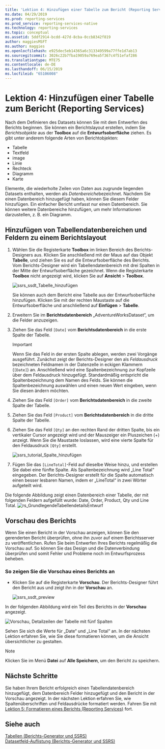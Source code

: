 ```yaml
---
title: 'Lektion 4: Hinzufügen einer Tabelle zum Bericht (Reporting Services) | Microsoft-Dokumentation'
ms.date: 04/29/2019
ms.prod: reporting-services
ms.prod_service: reporting-services-native
ms.technology: reporting-services
ms.topic: conceptual
ms.assetid: 5ddf2914-bcdd-427d-8cba-0ccb8342f819
author: maggiesMSFT
ms.author: maggies
ms.openlocfilehash: e925dec5eb14365a6c313349599a77ffe1d7ab13
ms.sourcegitcommit: 3026c22b7fba19059a769ea5f367c4f51efaf286
ms.translationtype: MTE75
ms.contentlocale: de-DE
ms.lasthandoff: 06/15/2019
ms.locfileid: "65106008"
---
```

# <a name="lesson-4-adding-a-table-to-the-report-reporting-services"></a>Lektion 4: Hinzufügen einer Tabelle zum Bericht (Reporting Services)

Nach dem Definieren des Datasets können Sie mit dem Entwerfen des Berichts beginnen. Sie können ein Berichtslayout erstellen, indem Sie *Berichtsobjekte* aus der **Toolbox** auf die **Entwurfsoberfläche** ziehen. Es gibt unter anderem folgende Arten von Berichtobjekten:

- Tabelle
- Textfeld
- image
- Linie
- Rechteck
- Diagramm
- Karte

Elemente, die wiederholte Zeilen von Daten aus zugrunde liegenden Datasets enthalten, werden als *Datenbereiche*bezeichnet. Nachdem Sie einen Datenbereich hinzugefügt haben, können Sie diesem Felder hinzufügen. Ein einfacher Bericht umfasst nur einen Datenbereich. Sie können weitere Datenbereiche hinzufügen, um mehr Informationen darzustellen, z. B. ein Diagramm.

## <a name="add-a-table-data-region-and-fields-to-a-report-layout"></a>Hinzufügen von Tabellendatenbereichen und Feldern zu einem Berichtslayout

1. Wählen Sie die Registerkarte **Toolbox** im linken Bereich des Berichts-Designers aus. Klicken Sie anschließend mit der Maus auf das Objekt **Tabelle**, und ziehen Sie es auf die Entwurfsoberfläche des Berichts. Vom Berichts-Designer wird ein Tabellendatenbereich mit drei Spalten in der Mitte der Entwurfsoberfläche gezeichnet. Wenn die Registerkarte **Toolbox** nicht angezeigt wird, klicken Sie auf **Ansicht** > **Toolbox**.

    ![ssrs_ssdt_Tabelle_hinzufügen](media/ssrs-ssdt-addtable.png)

    Sie können auch dem Bericht eine Tabelle aus der Entwurfsoberfläche hinzufügen. Klicken Sie mit der rechten Maustaste auf die Entwurfsoberfläche und anschließend auf **Einfügen** > **Tabelle**.

2. Erweitern Sie im **Berichtsdatenbereich** „AdventureWorksDataset“, um die Felder anzuzeigen.

3. Ziehen Sie das Feld `[Date]` vom **Berichtsdatenbereich** in die erste Spalte der Tabelle.

    > [!IMPORTANT]
    > Wenn Sie das Feld in der ersten Spalte ablegen, werden zwei Vorgänge ausgeführt. Zunächst zeigt der Berichts-Designer den als *Feldausdruck* bezeichneten Feldnamen in der Datenzelle in eckigen Klammern (`[Date]`) an. Anschließend wird eine Spaltenbezeichnung zur Kopfzeile über dem Feldausdruck hinzugefügt. Standardmäßig entspricht die Spaltenbezeichnung dem Namen des Felds. Sie können die Spaltenbezeichnung auswählen und einen neuen Wert eingeben, wenn Sie diesen ändern möchten.

4. Ziehen Sie das Feld `[Order]` vom **Berichtsdatenbereich** in die zweite Spalte der Tabelle.

5. Ziehen Sie das Feld `[Product]` vom **Berichtsdatenbereich** in die dritte Spalte der Tabelle.

6. Ziehen Sie das Feld `[Qty]` an den rechten Rand der dritten Spalte, bis ein vertikaler Cursor angezeigt wird und der Mauszeiger ein Pluszeichen (+) anzeigt. Wenn Sie die Maustaste loslassen, wird eine vierte Spalte für den Feldausdruck `[Qty]` erstellt.

    ![ssrs_tutorial_Spalte_hinzufügen](media/ssrs-tutorial-addcolumn.png)

7. Fügen Sie das `[LineTotal]`-Feld auf dieselbe Weise hinzu, und erstellen Sie dabei eine fünfte Spalte. Als Spaltenbezeichnung wird „Line Total“ eingegeben. Der Berichts-Designer erstellt für die Spalte automatisch einen besser lesbaren Namen, indem er „LineTotal“ in zwei Wörter aufgeteilt wird.

Die folgende Abbildung zeigt einen Datenbereich einer Tabelle, der mit folgenden Feldern aufgefüllt wurde: Date, Order, Product, Qty und Line Total.
![rs_GrundlegendeTabellendetailsEntwurf](media/rs-basictabledetailsdesign.png)

## <a name="preview-your-report"></a>Vorschau des Berichts

Wenn Sie einen Bericht in der Vorschau anzeigen, können Sie den gerenderten Bericht überprüfen, ohne ihn zuvor auf einem Berichtsserver zu veröffentlichen. Rufen Sie beim Entwerfen Ihres Berichts regelmäßig die Vorschau auf. So können Sie das Design und die Datenverbindung überprüfen und somit Fehler und Probleme noch im Entwurfsprozess beheben.

### <a name="to-preview-a-report"></a>So zeigen Sie die Vorschau eines Berichts an

- Klicken Sie auf die Registerkarte **Vorschau**. Der Berichts-Designer führt den Bericht aus und zeigt ihn in der **Vorschau** an.

    ![ssrs_ssdt_preview](media/ssrs-ssdt-preview.png)

In der folgenden Abbildung wird ein Teil des Berichts in der **Vorschau** angezeigt.

   ![Vorschau, Detailzeilen der Tabelle mit fünf Spalten](media/rs-basictabledetailspreview.png "Vorschau, Detailzeilen der Tabelle mit fünf Spalten")

Sehen Sie sich die Werte für „Date“ und „Line Total“ an. In der nächsten Lektion erfahren Sie, wie Sie diese formatieren können, um die Ansicht übersichtlicher zu gestalten.

> [!NOTE]
> Klicken Sie im Menü **Datei** auf **Alle Speichern**, um den Bericht zu speichern.

## <a name="next-steps"></a>Nächste Schritte

Sie haben Ihrem Bericht erfolgreich einen Tabellendatenbereich hinzugefügt, dem Datenbereich Felder hinzugefügt und den Bericht in der Vorschau angezeigt. In der nächsten Lektion erfahren Sie, wie Spaltenüberschriften und Feldausdrücke formatiert werden. Fahren Sie mit [Lektion 5: Formatieren eines Berichts &#40;Reporting Services&#41;](lesson-5-formatting-a-report-reporting-services.md) fort.
  
## <a name="see-also"></a>Siehe auch

[Tabellen &#40;Berichts-Generator und SSRS&#41;](report-design/tables-report-builder-and-ssrs.md)  
[Datasetfeld-Auflistung &#40;Berichts-Generator und SSRS&#41;](report-data/dataset-fields-collection-report-builder-and-ssrs.md)  
